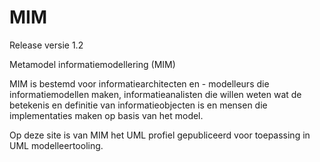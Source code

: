 MIM
===

Release versie 1.2

Metamodel informatiemodellering (MIM)

MIM is bestemd voor informatiearchitecten en - modelleurs die informatiemodellen
maken, informatieanalisten die willen weten wat de betekenis en definitie van
informatieobjecten is en mensen die implementaties maken op basis van het model.

Op deze site is van MIM het UML profiel gepubliceerd voor toepassing in UML
modelleertooling.
